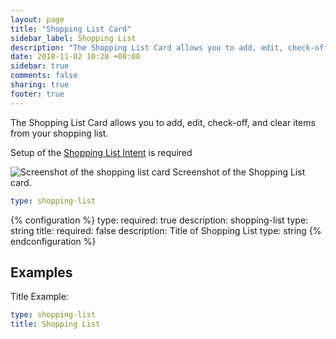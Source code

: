 ```yaml
---
layout: page
title: "Shopping List Card"
sidebar_label: Shopping List
description: "The Shopping List Card allows you to add, edit, check-off, and clear items from your shopping list"
date: 2018-11-02 10:28 +00:00
sidebar: true
comments: false
sharing: true
footer: true
---
```


The Shopping List Card allows you to add, edit, check-off, and clear items from your shopping list.

Setup of the [Shopping List Intent](/components/shopping_list/) is required

<p class='img'>
<img src='/images/lovelace/lovelace_shopping_list_card.gif' alt='Screenshot of the shopping list card'>
Screenshot of the Shopping List card.
</p>

```yaml
type: shopping-list
```

{% configuration %}
type:
  required: true
  description: shopping-list
  type: string
title:
  required: false
  description: Title of Shopping List
  type: string
{% endconfiguration %}

## Examples

Title Example:

```yaml
type: shopping-list
title: Shopping List
```
